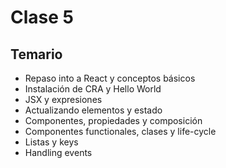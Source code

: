 # Clase 5

## Temario

- Repaso into a React y conceptos básicos
- Instalación de CRA y Hello World
- JSX y expresiones
- Actualizando elementos y estado
- Componentes, propiedades y composición
- Componentes functionales, clases y life-cycle
- Listas y keys
- Handling events
